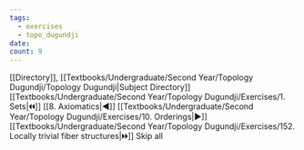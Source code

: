 ```yaml
---
tags:
  - exercises
  - topo_dugundji
date: 
count: 9
---
```

[[Directory]], [[Textbooks/Undergraduate/Second Year/Topology Dugundji/Topology Dugundji|Subject Directory]]
[[Textbooks/Undergraduate/Second Year/Topology Dugundji/Exercises/1. Sets|🞀🞀]] [[8. Axiomatics|◀]] [[Textbooks/Undergraduate/Second Year/Topology Dugundji/Exercises/10. Orderings|▶]] [[Textbooks/Undergraduate/Second Year/Topology Dugundji/Exercises/152. Locally trivial fiber structures|🞂🞂]]
Skip all